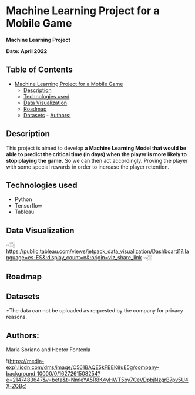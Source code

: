 # **Machine Learning Project for a Mobile Game**
**Machine Learning Project**

**Date: April 2022**

## Table of Contents
- [Machine Learning Project for a Mobile Game](#machine-learning-project-for-a-mobile-game)
    - [Description](#description)
    - [Technologies used](#technologies-used)
    - [Data Visualization](#data-visualization)
    - [Roadmap](#roadmap)
    - [Datasets](#datasets)
            - [Authors:](#authors)

## Description
This project is aimed to develop **a Machine Learning Model that would be able to predict the critical time (in days) when the player is more likely to stop playing the game.**
So we can then act accordingly. Proving the player with some special rewards in order to increase the player retention.

## Technologies used
- Python
- Tensorflow
- Tableau

## Data Visualization
👉🏼  https://public.tableau.com/views/jetpack_data_visualization/Dashboard1?:language=es-ES&:display_count=n&:origin=viz_share_link  👈🏼

## Roadmap


## Datasets
*The data can not be uploaded as requested by the company for privacy reasons.

## Authors:
Maria Soriano and Hector Fontenla

!(https://media-exp1.licdn.com/dms/image/C561BAQE5kFBEK8uE5g/company-background_10000/0/1627261508254?e=2147483647&v=beta&t=NmleYA5R8K4yHWT5by7CeVDpbjNzgrB7pv5U4X-ZQBc)

